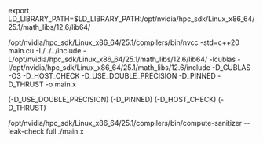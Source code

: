 export LD_LIBRARY_PATH=$LD_LIBRARY_PATH:/opt/nvidia/hpc_sdk/Linux_x86_64/25.1/math_libs/12.6/lib64/

/opt/nvidia/hpc_sdk/Linux_x86_64/25.1/compilers/bin/nvcc -std=c++20 main.cu -I./../../include -L/opt/nvidia/hpc_sdk/Linux_x86_64/25.1/math_libs/12.6/lib64/ -lcublas -I/opt/nvidia/hpc_sdk/Linux_x86_64/25.1/math_libs/12.6/include -D_CUBLAS -O3 -D_HOST_CHECK -D_USE_DOUBLE_PRECISION -D_PINNED -D_THRUST -o main.x

(-D_USE_DOUBLE_PRECISION)
(-D_PINNED)
(-D_HOST_CHECK)
(-D_THRUST)

/opt/nvidia/hpc_sdk/Linux_x86_64/25.1/compilers/bin/compute-sanitizer --leak-check full ./main.x


